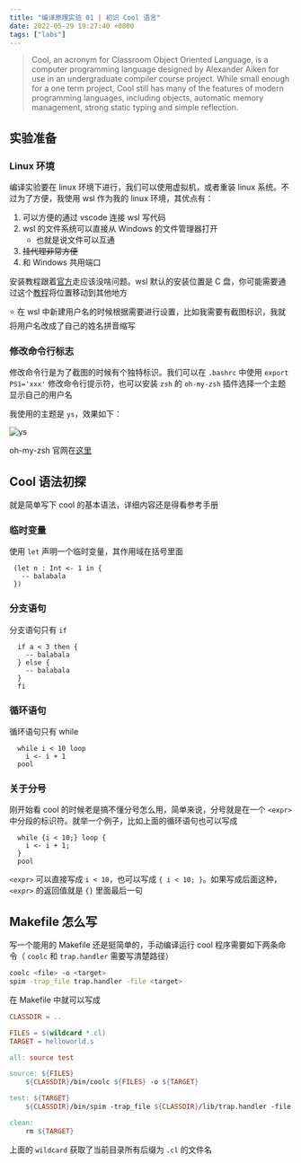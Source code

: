 ```yaml
---
title: "编译原理实验 01 | 初识 Cool 语言"
date: 2022-05-29 19:27:40 +0800
tags: ["labs"]
---
```


> Cool, an acronym for Classroom Object Oriented Language, is a computer programming language designed by Alexander Aiken for use in an undergraduate compiler course project. While small enough for a one term project, Cool still has many of the features of modern programming languages, including objects, automatic memory management, strong static typing and simple reflection.

## 实验准备

### Linux 环境

编译实验要在 linux 环境下进行，我们可以使用虚拟机，或者重装 linux 系统。不过为了方便，我使用 wsl 作为我的 linux 环境，其优点有：

1. 可以方便的通过 vscode 连接 wsl 写代码
2. wsl 的文件系统可以直接从 Windows 的文件管理器打开
   - 也就是说文件可以互通
3. ~~挂代理非常方便~~
4. 和 Windows 共用端口

安装教程跟着[官方](https://docs.microsoft.com/zh-cn/windows/wsl/install)走应该没啥问题。wsl 默认的安装位置是 C 盘，你可能需要通过这个[教程](https://www.cnblogs.com/konghuanxi/p/14731846.html)将位置移动到其他地方

:star: 在 wsl 中新建用户名的时候根据需要进行设置，比如我需要有截图标识，我就将用户名改成了自己的姓名拼音缩写

### 修改命令行标志

修改命令行是为了截图的时候有个独特标识。我们可以在 `.bashrc` 中使用 `export PS1='xxx'` 修改命令行提示符，也可以安装 `zsh` 的 `oh-my-zsh` 插件选择一个主题显示自己的用户名

我使用的主题是 `ys`，效果如下：

![ys](https://raw.githubusercontent.com/MiaoHN/pictures/master/img/20220522112329.png)

oh-my-zsh 官网在[这里](https://ohmyz.sh/)

## Cool 语法初探

就是简单写下 cool 的基本语法，详细内容还是得看参考手册

### 临时变量

使用 `let` 声明一个临时变量，其作用域在括号里面

```
 (let n : Int <- 1 in {
   -- balabala
 })
```

### 分支语句

分支语句只有 `if`

```
  if a < 3 then {
    -- balabala
  } else {
    -- balabala
  }
  fi
```

### 循环语句

循环语句只有 while

```
  while i < 10 loop
    i <- i + 1
  pool
```

### 关于分号

刚开始看 cool 的时候老是搞不懂分号怎么用，简单来说，分号就是在一个 `<expr>` 中分段的标识符。就举一个例子，比如上面的循环语句也可以写成

```
  while {i < 10;} loop {
    i <- i + 1;
  }
  pool
```

`<expr>` 可以直接写成 `i < 10`，也可以写成 `{ i < 10; }`。如果写成后面这种，`<expr>` 的返回值就是 `{}` 里面最后一句

## Makefile 怎么写

写一个能用的 Makefile 还是挺简单的，手动编译运行 cool 程序需要如下两条命令（ `coolc` 和 `trap.handler` 需要写清楚路径）

```bash
coolc <file> -o <target>
spim -trap_file trap.handler -file <target>
```

在 Makefile 中就可以写成

```makefile
CLASSDIR = ..

FILES = $(wildcard *.cl)
TARGET = helloworld.s

all: source test

source: ${FILES}
	${CLASSDIR}/bin/coolc ${FILES} -o ${TARGET}

test: ${TARGET}
	${CLASSDIR}/bin/spim -trap_file ${CLASSDIR}/lib/trap.handler -file ${TARGET}

clean:
	rm ${TARGET}
```

上面的 `wildcard` 获取了当前目录所有后缀为 `.cl` 的文件名
